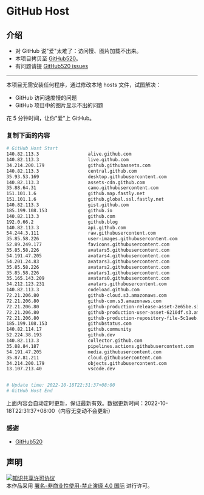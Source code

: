 # GitHub Host
## 介绍
- 对 GitHub 说"爱"太难了：访问慢、图片加载不出来。
- 本项目拷贝至 [GitHub520](https://github.com/521xueweihan/GitHub520)。
- 有问题请提 [GitHub520 issues](https://github.com/521xueweihan/GitHub520/issues/new)

---

本项目无需安装任何程序，通过修改本地 hosts 文件，试图解决：
- GitHub 访问速度慢的问题
- GitHub 项目中的图片显示不出的问题

花 5 分钟时间，让你"爱"上 GitHub。

### 复制下面的内容
```bash
# GitHub Host Start
140.82.113.3                  alive.github.com
140.82.113.3                  live.github.com
34.214.200.179                github.githubassets.com
140.82.113.3                  central.github.com
35.93.53.169                  desktop.githubusercontent.com
140.82.113.3                  assets-cdn.github.com
35.88.64.31                   camo.githubusercontent.com
151.101.1.6                   github.map.fastly.net
151.101.1.6                   github.global.ssl.fastly.net
140.82.113.3                  gist.github.com
185.199.108.153               github.io
140.82.113.3                  github.com
192.0.66.2                    github.blog
140.82.113.3                  api.github.com
54.244.3.111                  raw.githubusercontent.com
35.85.58.226                  user-images.githubusercontent.com
52.89.249.177                 favicons.githubusercontent.com
35.85.58.226                  avatars5.githubusercontent.com
54.191.47.205                 avatars4.githubusercontent.com
54.201.24.83                  avatars3.githubusercontent.com
35.85.58.226                  avatars2.githubusercontent.com
35.85.58.226                  avatars1.githubusercontent.com
35.165.143.209                avatars0.githubusercontent.com
34.212.123.231                avatars.githubusercontent.com
140.82.113.3                  codeload.github.com
72.21.206.80                  github-cloud.s3.amazonaws.com
72.21.206.80                  github-com.s3.amazonaws.com
72.21.206.80                  github-production-release-asset-2e65be.s3.amazonaws.com
72.21.206.80                  github-production-user-asset-6210df.s3.amazonaws.com
72.21.206.80                  github-production-repository-file-5c1aeb.s3.amazonaws.com
185.199.108.153               githubstatus.com
140.82.114.17                 github.community
52.224.38.193                 github.dev
140.82.113.3                  collector.github.com
35.88.84.187                  pipelines.actions.githubusercontent.com
54.191.47.205                 media.githubusercontent.com
35.87.81.211                  cloud.githubusercontent.com
34.214.200.179                objects.githubusercontent.com
13.107.213.40                 vscode.dev


# Update time: 2022-10-18T22:31:37+08:00
# GitHub Host End

```
上面内容会自动定时更新，保证最新有效。数据更新时间：2022-10-18T22:31:37+08:00（内容无变动不会更新）

### 感谢

- [GitHub520](https://github.com/521xueweihan/GitHub520)

## 声明
<a rel="license" href="https://creativecommons.org/licenses/by-nc-nd/4.0/deed.zh"><img alt="知识共享许可协议" style="border-width: 0" src="https://licensebuttons.net/l/by-nc-nd/4.0/88x31.png"></a><br>本作品采用 <a rel="license" href="https://creativecommons.org/licenses/by-nc-nd/4.0/deed.zh">署名-非商业性使用-禁止演绎 4.0 国际</a> 进行许可。